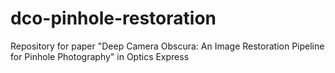 # dco-pinhole-restoration
Repository for paper "Deep Camera Obscura: An Image Restoration Pipeline for Pinhole Photography" in Optics Express
